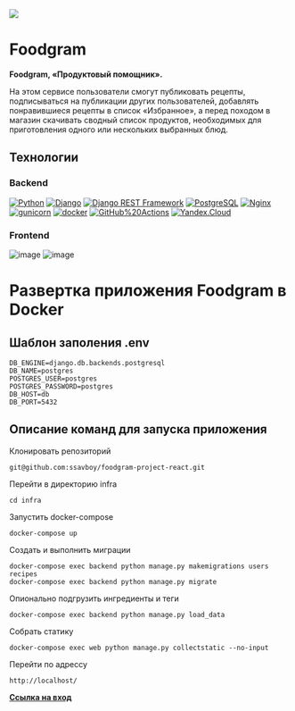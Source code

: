 <img src="https://github.com/ssavboy/foodgram-project-react/actions/workflows/main.yml/badge.svg">

# Foodgram
<b>Foodgram, «Продуктовый помощник».</b>

<p>На этом сервисе пользователи смогут публиковать рецепты, подписываться на публикации других пользователей, добавлять понравившиеся рецепты в список «Избранное», а перед походом в магазин скачивать сводный список продуктов, необходимых для приготовления одного или нескольких выбранных блюд.</p>

## Технологии

### Backend
[![Python](https://img.shields.io/badge/-Python-464646?style=flat-square&logo=Python)](https://www.python.org/)
[![Django](https://img.shields.io/badge/-Django-464646?style=flat-square&logo=Django)](https://www.djangoproject.com/)
[![Django REST Framework](https://img.shields.io/badge/-Django%20REST%20Framework-464646?style=flat-square&logo=Django%20REST%20Framework)](https://www.django-rest-framework.org/)
[![PostgreSQL](https://img.shields.io/badge/-PostgreSQL-464646?style=flat-square&logo=PostgreSQL)](https://www.postgresql.org/)
[![Nginx](https://img.shields.io/badge/-NGINX-464646?style=flat-square&logo=NGINX)](https://nginx.org/ru/)
[![gunicorn](https://img.shields.io/badge/-gunicorn-464646?style=flat-square&logo=gunicorn)](https://gunicorn.org/)
[![docker](https://img.shields.io/badge/-Docker-464646?style=flat-square&logo=docker)](https://www.docker.com/)
[![GitHub%20Actions](https://img.shields.io/badge/-GitHub%20Actions-464646?style=flat-square&logo=GitHub%20actions)](https://github.com/features/actions)
[![Yandex.Cloud](https://img.shields.io/badge/-Yandex.Cloud-464646?style=flat-square&logo=Yandex.Cloud)](https://cloud.yandex.ru/)

### Frontend
![image](https://img.shields.io/badge/JavaScript-323330?style=for-the-badge&logo=javascript&logoColor=F7DF1E})
![image](https://img.shields.io/badge/React-20232A?style=for-the-badge&logo=react&logoColor=61DAFB})

# Развертка приложения Foodgram в Docker

## Шаблон заполения .env

```
DB_ENGINE=django.db.backends.postgresql
DB_NAME=postgres
POSTGRES_USER=postgres
POSTGRES_PASSWORD=postgres
DB_HOST=db
DB_PORT=5432 
```

## Описание команд для запуска приложения
Клонировать репозиторий
```
git@github.com:ssavboy/foodgram-project-react.git
```
Перейти в директорию infra
```
cd infra
```
Запустить docker-compose
```
docker-compose up
```
Создать и выполнить миграции
```
docker-compose exec backend python manage.py makemigrations users recipes
docker-compose exec backend python manage.py migrate
```
Опионально подгрузить ингредиенты и теги
```
docker-compose exec backend python manage.py load_data
```
Собрать статику
```
docker-compose exec web python manage.py collectstatic --no-input 
```
Перейти по адрессу
```
http://localhost/
```

<b><a href='http://62.84.121.132/signin'>Ссылка на вход</a></b>